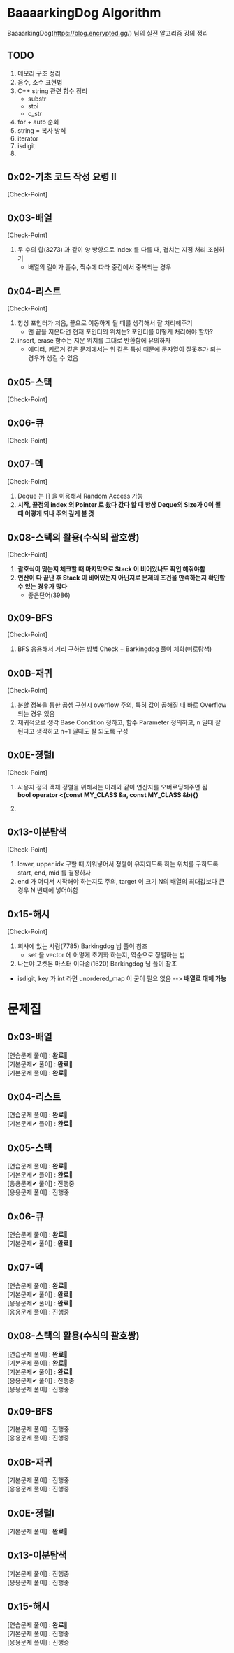 # BaaaarkingDog Algorithm
BaaaarkingDog(https://blog.encrypted.gg/) 님의 실전 알고리즘 강의 정리

## TODO
1. 메모리 구조 정리
2. 음수, 소수 표현법
3. C++ string 관련 함수 정리   
    - substr
    - stoi
    - c_str   
4. for + auto 순회   
5. string = 복사 방식   
6. iterator 
7. isdigit 
8. 

## 0x02-기초 코드 작성 요령 II
[Check-Point]

## 0x03-배열
[Check-Point]
1. 두 수의 합(3273) 과 같이 양 방향으로 index 를 다룰 때, 겹치는 지점 처리 조심하기   
   - 배열의 길이가 홀수, 짝수에 따라 중간에서 중복되는 경우   

## 0x04-리스트
[Check-Point]   
1. 항상 포인터가 처음, 끝으로 이동하게 될 때를 생각해서 잘 처리해주기   
   - 맨 끝을 지운다면 현재 포인터의 위치는? 포인터를 어떻게 처리해야 할까?
3. insert, erase 함수는 지운 위치를 그대로 반환함에 유의하자   
   - 에디터, 키로거 같은 문제에서는 위 같은 특성 때문에 문자열이 잘못추가 되는 경우가 생길 수 있음

## 0x05-스택
[Check-Point]   

## 0x06-큐
[Check-Point]
 
## 0x07-덱
[Check-Point]
1. Deque 는 [] 을 이용해서 Random Access 가능 
2. **시작, 끝점의 index 의 Pointer 로 왔다 갔다 할 때 항상 Deque의 Size가 0이 될 때 어떻게 되나 주의 깊게 볼 것**

## 0x08-스택의 활용(수식의 괄호쌍)   
[Check-Point]   
1. **괄호식이 맞는지 체크할 때 마지막으로 Stack 이 비어있나도 확인 해줘야함**   
2. **연산이 다 끝난 후 Stack 이 비어있는지 아닌지로 문제의 조건을 만족하는지 확인할 수 있는 경우가 많다**   
   - 좋은단어(3986) 

## 0x09-BFS
[Check-Point]
1. BFS 응용해서 거리 구하는 방법 Check + Barkingdog 풀이 체화(미로탐색)

## 0x0B-재귀
[Check-Point]
1. 분할 정복을 통한 곱셈 구현시 overflow 주의, 특히 값이 곱해질 때 바로 Overflow 되는 경우 있음
2. 재귀적으로 생각 Base Condition 정하고, 함수 Parameter 정의하고, n 일때 잘 된다고 생각하고 n+1 일때도 잘 되도록 구성


## 0x0E-정렬I
[Check-Point]
1. 사용자 정의 객체 정렬을 위해서는 아래와 같이 연산자를 오버로딩해주면 됨   
   **bool operator <(const MY_CLASS &a, const MY_CLASS &b){}**   
   
2. 

## 0x13-이분탐색
[Check-Point]
1. lower, upper idx 구할 때,끼워넣어서 정렬이 유지되도록 하는 위치를 구하도록 start, end, mid 를 결정하자
2. end 가 어디서 시작해야 하는지도 주의, target 이 크기 N의 배열의 최대값보다 큰 경우 N 번째에 넣어야함   

## 0x15-해시
[Check-Point]   
1. 회사에 있는 사람(7785) Barkingdog 님 풀이 참조   
   - set 을 vector 에 어떻게 초기화 하는지, 역순으로 정렬하는 법
2.  나는야 포켓몬 마스터 이다솜(1620) Barkingdog 님 풀이 참조  
   - isdigit, key 가 int 라면 unordered_map 이 굳이 필요 없음 --> **배열로 대체 가능** 
   

# 문제집   
## 0x03-배열
[연습문제 풀이] : **완료**:tada:  
[기본문제✔ 풀이] : **완료**:tada:  
[기본문제 풀이] : **완료**:tada:  
## 0x04-리스트
[연습문제 풀이] : **완료**:tada:     
[기본문제✔ 풀이] : **완료**:tada:   
## 0x05-스택
[연습문제 풀이] : **완료**:tada:   
[기본문제✔ 풀이] : **완료**:tada:   
[응용문제✔ 풀이] : 진행중   
[응용문제 풀이] : 진행중   
 ## 0x06-큐
[연습문제 풀이] : **완료**:tada:   
[기본문제✔ 풀이] : **완료**:tada:   
## 0x07-덱
[연습문제 풀이] : **완료**:tada:   
[기본문제✔ 풀이] : **완료**:tada:   
[응용문제✔ 풀이] : **완료**:tada:   
[응용문제 풀이] : 진행중   
## 0x08-스택의 활용(수식의 괄호쌍)   
[연습문제 풀이] : **완료**:tada:   
[기본문제 풀이] : **완료**:tada:   
[기본문제✔ 풀이] : **완료**:tada:   
[응용문제✔ 풀이] : 진행중   
[응용문제 풀이] : 진행중   
## 0x09-BFS
[기본문제 풀이] : 진행중      
[응용문제 풀이] : 진행중   
## 0x0B-재귀
[기본문제 풀이] : 진행중      
[응용문제 풀이] : 진행중   
## 0x0E-정렬I   
[기본문제 풀이] : **완료**:tada:         
## 0x13-이분탐색
[기본문제 풀이] : 진행중      
[응용문제 풀이] : 진행중   
## 0x15-해시
[연습문제 풀이] : **완료**:tada:   
[기본문제 풀이] : 진행중      
[응용문제 풀이] : 진행중   

